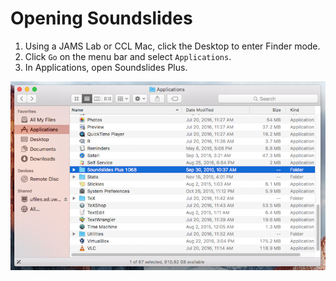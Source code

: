 # Opening Soundslides

1. Using a JAMS Lab or CCL Mac, click the Desktop to enter Finder mode.
2. Click `Go` on the menu bar and select `Applications`.
3. In Applications, open Soundslides Plus.

![](/assets/soundslides-opening-soundslides.png)

